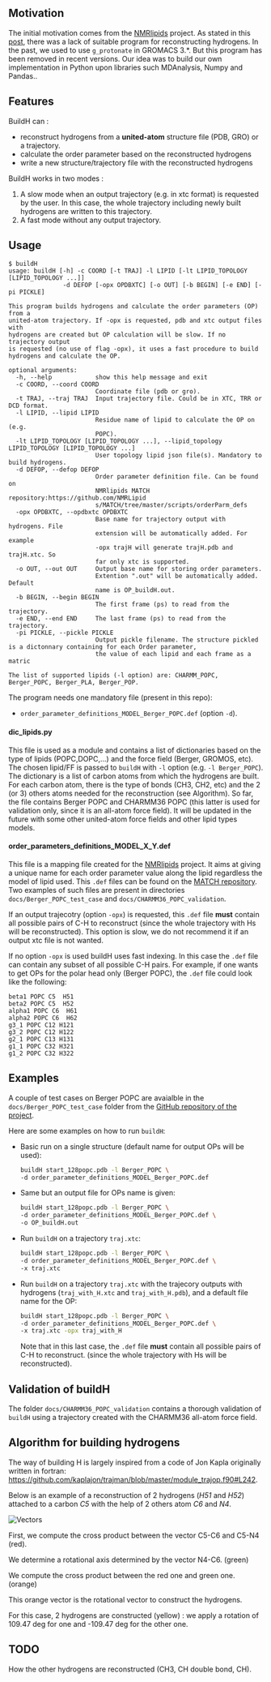 ## Motivation

The initial motivation comes from the [NMRlipids](https://nmrlipids.blogspot.com/) project. As stated in this [post](https://nmrlipids.blogspot.com/2019/04/nmrlipids-ivb-assembling-pe-pg-results.html), there was a lack of suitable program for reconstructing hydrogens. In the past, we used to use `g_protonate` in GROMACS 3.*. But this program has been removed in recent versions. Our idea was to build our own implementation in Python upon libraries such MDAnalysis, Numpy and Pandas..


## Features

BuildH can :
  - reconstruct hydrogens from a **united-atom** structure file (PDB, GRO) or a trajectory.
  - calculate the order parameter based on the reconstructed hydrogens
  - write a new structure/trajectory file with the reconstructed hydrogens


BuildH works in two modes :
  1.  A slow mode when an output trajectory (e.g. in xtc format) is requested by
     the user. In this case, the whole trajectory including newly built
     hydrogens are written to this trajectory.
  2. A fast mode without any output trajectory.


## Usage

```
$ buildH
usage: buildH [-h] -c COORD [-t TRAJ] -l LIPID [-lt LIPID_TOPOLOGY [LIPID_TOPOLOGY ...]]
               -d DEFOP [-opx OPDBXTC] [-o OUT] [-b BEGIN] [-e END] [-pi PICKLE]

This program builds hydrogens and calculate the order parameters (OP) from a
united-atom trajectory. If -opx is requested, pdb and xtc output files with
hydrogens are created but OP calculation will be slow. If no trajectory output
is requested (no use of flag -opx), it uses a fast procedure to build
hydrogens and calculate the OP.

optional arguments:
  -h, --help            show this help message and exit
  -c COORD, --coord COORD
                        Coordinate file (pdb or gro).
  -t TRAJ, --traj TRAJ  Input trajectory file. Could be in XTC, TRR or DCD format.
  -l LIPID, --lipid LIPID
                        Residue name of lipid to calculate the OP on (e.g.
                        POPC).
  -lt LIPID_TOPOLOGY [LIPID_TOPOLOGY ...], --lipid_topology LIPID_TOPOLOGY [LIPID_TOPOLOGY ...]
                        User topology lipid json file(s). Mandatory to build hydrogens.
  -d DEFOP, --defop DEFOP
                        Order parameter definition file. Can be found on
                        NMRlipids MATCH repository:https://github.com/NMRLipid
                        s/MATCH/tree/master/scripts/orderParm_defs
  -opx OPDBXTC, --opdbxtc OPDBXTC
                        Base name for trajectory output with hydrogens. File
                        extension will be automatically added. For example
                        -opx trajH will generate trajH.pdb and trajH.xtc. So
                        far only xtc is supported.
  -o OUT, --out OUT     Output base name for storing order parameters.
                        Extention ".out" will be automatically added. Default
                        name is OP_buildH.out.
  -b BEGIN, --begin BEGIN
                        The first frame (ps) to read from the trajectory.
  -e END, --end END     The last frame (ps) to read from the trajectory.
  -pi PICKLE, --pickle PICKLE
                        Output pickle filename. The structure pickled is a dictonnary containing for each Order parameter,
                        the value of each lipid and each frame as a matric

The list of supported lipids (-l option) are: CHARMM_POPC, Berger_POPC, Berger_PLA, Berger_POP.
```


The program needs one mandatory file (present in this repo):
- `order_parameter_definitions_MODEL_Berger_POPC.def` (option `-d`).


#### dic_lipids.py

This file is used as a module and contains a list of dictionaries based on the type of lipids (POPC,DOPC,...) and the force field (Berger, GROMOS, etc). The chosen lipid/FF is passed to `buildH` with `-l` option (e.g. `-l Berger_POPC`).
The dictionary is a list of carbon atoms from which the hydrogens are built.
For each carbon atom, there is the type of bonds (CH3, CH2, etc) and the 2 (or 3) others atoms needed for the reconstruction (see Algorithm).
So far, the file contains Berger POPC and CHARMM36 POPC (this latter is used for validation only, since it is an all-atom force field). It will be updated in the future with some other united-atom force fields and other lipid types models.

#### order_parameters_definitions_MODEL_X_Y.def

This file is a mapping file created for the [NMRlipids](https://nmrlipids.blogspot.com/) project.
It aims at giving a unique name for each order parameter value along the lipid regardless the model of lipid used. This `.def` files can be found on the [MATCH repository](https://github.com/NMRLipids/MATCH/tree/master/scripts/orderParm_defs). Two examples of such files are present in directories `docs/Berger_POPC_test_case` and `docs/CHARMM36_POPC_validation`.

If an output trajecotry (option `-opx`) is requested, this `.def` file **must** contain all possible pairs of C-H to reconstruct (since the whole trajectory with Hs will be reconstructed). This option is slow, we do not recommend it if an output xtc file is not wanted.

If no option `-opx` is used buildH uses fast indexing. In this case the `.def` file can contain any subset of all possible C-H pairs. For example, if one wants to get OPs for the polar head only (Berger POPC), the `.def` file could look like the following:

```
beta1 POPC C5  H51
beta2 POPC C5  H52
alpha1 POPC C6  H61
alpha2 POPC C6  H62
g3_1 POPC C12 H121
g3_2 POPC C12 H122
g2_1 POPC C13 H131
g1_1 POPC C32 H321
g1_2 POPC C32 H322
```

## Examples

A couple of test cases on Berger POPC are avaialble in the `docs/Berger_POPC_test_case` folder from the [GitHub repository of the project](https://github.com/patrickfuchs/buildH).

Here are some examples on how to run `buildH`:

- Basic run on a single structure (default name for output OPs will be used):
  ```bash
  buildH start_128popc.pdb -l Berger_POPC \
  -d order_parameter_definitions_MODEL_Berger_POPC.def
  ```
- Same but an output file for OPs name is given:
  ```bash
  buildH start_128popc.pdb -l Berger_POPC \
  -d order_parameter_definitions_MODEL_Berger_POPC.def \
  -o OP_buildH.out
  ```
- Run `buildH` on a trajectory `traj.xtc`:
  ```bash
  buildH start_128popc.pdb -l Berger_POPC \
  -d order_parameter_definitions_MODEL_Berger_POPC.def \
  -x traj.xtc
  ```
- Run `buildH` on a trajectory `traj.xtc` with the trajecory outputs with hydrogens (`traj_with_H.xtc` and `traj_with_H.pdb`), and a default file name for the OP:
  ```bash
  buildH start_128popc.pdb -l Berger_POPC \
  -d order_parameter_definitions_MODEL_Berger_POPC.def \
  -x traj.xtc -opx traj_with_H
  ```
  Note that in this last case, the `.def` file **must** contain all possible pairs of C-H to reconstruct. (since the whole trajectory with Hs will be reconstructed).

## Validation of buildH

The folder `docs/CHARMM36_POPC_validation` contains a thorough validation of `buildH` using a trajectory created with the CHARMM36 all-atom force field.

## Algorithm for building hydrogens

The way of building H is largely inspired from a code of Jon Kapla originally written in fortran:
<https://github.com/kaplajon/trajman/blob/master/module_trajop.f90#L242>.

Below is an example of a reconstruction of 2 hydrogens (*H51* and *H52*) attached to a carbon *C5* with the help of 2 others atom *C6* and *N4*.

![Vectors](vectors.png)

First, we compute the cross product between the vector C5-C6 and C5-N4 (red).

We determine a rotational axis determined by the vector N4-C6. (green)

We compute the cross product between the red one and green one. (orange)

This orange vector is the rotational vector to construct the hydrogens.

For this case, 2 hydrogens are constructed (yellow) : we apply a rotation of 109.47 deg for one and -109.47 deg for the other one.

## TODO

How the other hydrogens are reconstructed (CH3, CH double bond, CH).

